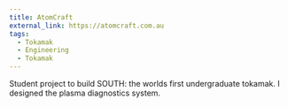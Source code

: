```yaml
---
title: AtomCraft
external_link: https://atomcraft.com.au
tags:
  - Tokamak
  - Engineering
  - Tokamak
---
```


Student project to build SOUTH: the worlds first undergraduate tokamak. I designed the plasma diagnostics system.

<!--more-->
